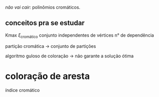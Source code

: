 *não vai cair:* polinômios cromáticos.
## conceitos pra se estudar
Kmax
$\xi_\text{cromático}$
conjunto independentes de vértices
n° de dependência

partição cromática -> conjunto de partições

algoritmo guloso de coloração -> não garante a solução ótima


# coloração de aresta
índice cromático